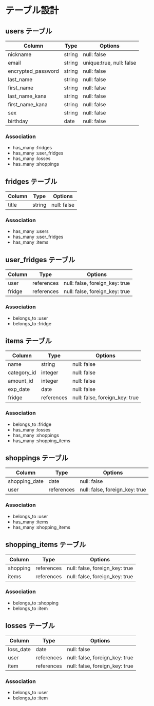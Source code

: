 # テーブル設計

## users テーブル

| Column             | Type   | Options                  |
| ------------------ | ------ | ------------------------ |
| nickname           | string | null: false              |
| email              | string | unique:true, null: false |
| encrypted_password | string | null: false              |
| last_name          | string | null: false              |
| first_name         | string | null: false              |
| last_name_kana     | string | null: false              |
| first_name_kana    | string | null: false              |
| sex                | string | null: false              |
| birthday           | date   | null: false              |

### Association

- has_many :fridges
- has_many :user_fridges
- has_many :losses
- has_many :shoppings

## fridges テーブル

| Column | Type   | Options     |
| ------ | ------ | ----------- |
| title  | string | null: false |

### Association

- has_many :users
- has_many :user_fridges
- has_many :items

## user_fridges テーブル

| Column           | Type       | Options                        |
| ---------------- | ---------- | ------------------------------ |
| user             | references | null: false, foreign_key: true |
| fridge           | references | null: false, foreign_key: true |

### Association

- belongs_to :user
- belongs_to :fridge

## items テーブル

| Column           | Type       | Options                        |
| ---------------- | ---------- | ------------------------------ |
| name             | string     | null: false                    |
| category_id      | integer    | null: false                    |
| amount_id        | integer    | null: false                    |
| exp_date         | date       | null: false                    |
| fridge           | references | null: false, foreign_key: true |

### Association

- belongs_to :fridge
- has_many :losses
- has_many :shoppings
- has_many :shopping_items

## shoppings テーブル

| Column           | Type       | Options                        |
| ---------------- | ---------- | ------------------------------ |
| shopping_date    | date       | null: false                    |
| user             | references | null: false, foreign_key: true |

### Association

- belongs_to :user
- has_many :items
- has_many :shopping_items 

## shopping_items テーブル

| Column        | Type       | Options                        |
| ------------- | ---------- | ------------------------------ |
| shopping      | references | null: false, foreign_key: true |
| items         | references | null: false, foreign_key: true |

### Association

- belongs_to :shopping
- belongs_to :item

## losses テーブル

| Column        | Type       | Options                        |
| ------------- | ---------- | ------------------------------ |
| loss_date     | date       | null: false                    |
| user          | references | null: false, foreign_key: true |
| item          | references | null: false, foreign_key: true |

### Association

- belongs_to :user
- belongs_to :item